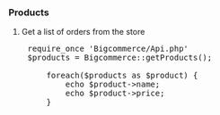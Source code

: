 ### Products

1. Get a list of orders from the store
<pre>
    require_once 'Bigcommerce/Api.php'
    $products = Bigcommerce::getProducts();

        foreach($products as $product) {
            echo $product->name;
            echo $product->price;
        }
</pre>